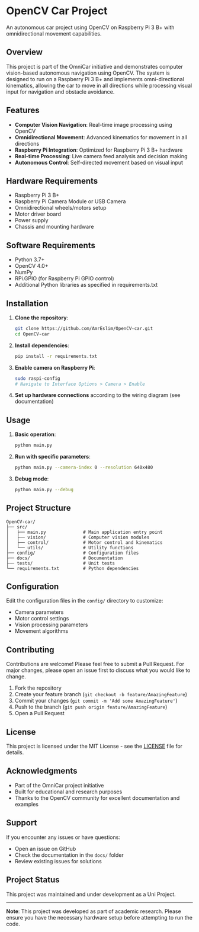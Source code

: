 # OpenCV Car Project

An autonomous car project using OpenCV on Raspberry Pi 3 B+ with omnidirectional movement capabilities.

## Overview

This project is part of the OmniCar initiative and demonstrates computer vision-based autonomous navigation using OpenCV. The system is designed to run on a Raspberry Pi 3 B+ and implements omni-directional kinematics, allowing the car to move in all directions while processing visual input for navigation and obstacle avoidance.

## Features

- **Computer Vision Navigation**: Real-time image processing using OpenCV
- **Omnidirectional Movement**: Advanced kinematics for movement in all directions
- **Raspberry Pi Integration**: Optimized for Raspberry Pi 3 B+ hardware
- **Real-time Processing**: Live camera feed analysis and decision making
- **Autonomous Control**: Self-directed movement based on visual input

## Hardware Requirements

- Raspberry Pi 3 B+
- Raspberry Pi Camera Module or USB Camera
- Omnidirectional wheels/motors setup
- Motor driver board
- Power supply
- Chassis and mounting hardware

## Software Requirements

- Python 3.7+
- OpenCV 4.0+
- NumPy
- RPi.GPIO (for Raspberry Pi GPIO control)
- Additional Python libraries as specified in requirements.txt

## Installation

1. **Clone the repository**:
   ```bash
   git clone https://github.com/AmrEslim/OpenCV-car.git
   cd OpenCV-car
   ```

2. **Install dependencies**:
   ```bash
   pip install -r requirements.txt
   ```

3. **Enable camera on Raspberry Pi**:
   ```bash
   sudo raspi-config
   # Navigate to Interface Options > Camera > Enable
   ```

4. **Set up hardware connections** according to the wiring diagram (see documentation)

## Usage

1. **Basic operation**:
   ```bash
   python main.py
   ```

2. **Run with specific parameters**:
   ```bash
   python main.py --camera-index 0 --resolution 640x480
   ```

3. **Debug mode**:
   ```bash
   python main.py --debug
   ```

## Project Structure

```
OpenCV-car/
├── src/
│   ├── main.py              # Main application entry point
│   ├── vision/              # Computer vision modules
│   ├── control/             # Motor control and kinematics
│   └── utils/               # Utility functions
├── config/                  # Configuration files
├── docs/                    # Documentation
├── tests/                   # Unit tests
└── requirements.txt         # Python dependencies
```

## Configuration

Edit the configuration files in the `config/` directory to customize:
- Camera parameters
- Motor control settings
- Vision processing parameters
- Movement algorithms

## Contributing

Contributions are welcome! Please feel free to submit a Pull Request. For major changes, please open an issue first to discuss what you would like to change.

1. Fork the repository
2. Create your feature branch (`git checkout -b feature/AmazingFeature`)
3. Commit your changes (`git commit -m 'Add some AmazingFeature'`)
4. Push to the branch (`git push origin feature/AmazingFeature`)
5. Open a Pull Request

## License

This project is licensed under the MIT License - see the [LICENSE](LICENSE) file for details.

## Acknowledgments

- Part of the OmniCar project initiative
- Built for educational and research purposes
- Thanks to the OpenCV community for excellent documentation and examples

## Support

If you encounter any issues or have questions:
- Open an issue on GitHub
- Check the documentation in the `docs/` folder
- Review existing issues for solutions

## Project Status

This project was maintained and under development as a Uni Project.

---

**Note**: This project was developed as part of academic research. Please ensure you have the necessary hardware setup before attempting to run the code.
